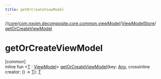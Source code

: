 ```yaml
---
title: getOrCreateViewModel
---
```

//[core](../../../index.html)/[com.nxoim.decomposite.core.common.viewModel](../index.html)/[ViewModelStore](index.html)/[getOrCreateViewModel](get-or-create-view-model.html)



# getOrCreateViewModel



[common]\
inline fun &lt;[T](get-or-create-view-model.html) : [ViewModel](../-view-model/index.html)&gt; [getOrCreateViewModel](get-or-create-view-model.html)(key: [Any](https://kotlinlang.org/api/latest/jvm/stdlib/kotlin/-any/index.html), crossinline creator: () -&gt; [T](get-or-create-view-model.html)): [T](get-or-create-view-model.html)




